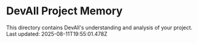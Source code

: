 # DevAll Project Memory

This directory contains DevAll's understanding and analysis of your project.
Last updated: 2025-08-11T19:55:01.478Z
